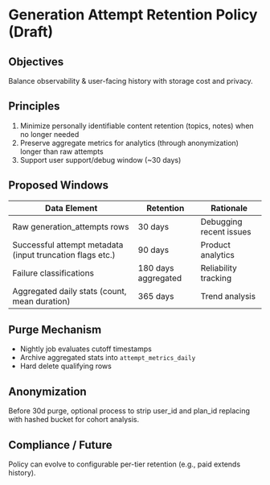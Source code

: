 # Generation Attempt Retention Policy (Draft)

## Objectives
Balance observability & user-facing history with storage cost and privacy.

## Principles
1. Minimize personally identifiable content retention (topics, notes) when no longer needed
2. Preserve aggregate metrics for analytics (through anonymization) longer than raw attempts
3. Support user support/debug window (~30 days)

## Proposed Windows
| Data Element | Retention | Rationale |
|--------------|-----------|-----------|
| Raw generation_attempts rows | 30 days | Debugging recent issues |
| Successful attempt metadata (input truncation flags etc.) | 90 days | Product analytics |
| Failure classifications | 180 days aggregated | Reliability tracking |
| Aggregated daily stats (count, mean duration) | 365 days | Trend analysis |

## Purge Mechanism
- Nightly job evaluates cutoff timestamps
- Archive aggregated stats into `attempt_metrics_daily`
- Hard delete qualifying rows

## Anonymization
Before 30d purge, optional process to strip user_id and plan_id replacing with hashed bucket for cohort analysis.

## Compliance / Future
Policy can evolve to configurable per-tier retention (e.g., paid extends history).
